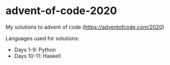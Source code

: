 # advent-of-code-2020

My solutions to advent of code (https://adventofcode.com/2020)

Languages used for solutions:
* Days 1-9: Python
* Days 10-11: Haskell
